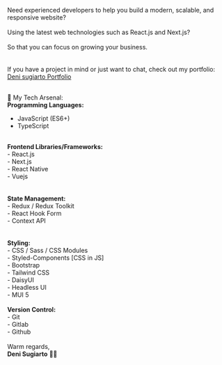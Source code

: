 
Need experienced developers to help you build a modern, scalable, and responsive website? <br/><br/>
Using the latest web technologies such as React.js and Next.js?  <br/><br/>
So that you can focus on growing your business. <br/><br/><br/>
If you have a project in mind or just want to chat, check out my portfolio: <br/>
[Deni sugiarto Portfolio](https://denisugiarto.my.id/)<br/><br/>

  🚀 My Tech Arsenal: <br/>
<b>Programming Languages:</b>
- JavaScript (ES6+)
- TypeScript

<br/>
<b>Frontend Libraries/Frameworks:</b><br/>
- React.js<br/>
- Next.js<br/>
- React Native<br/>
- Vuejs<br/>
<br/><br/>
<b>State Management:</b><br/>
- Redux / Redux Toolkit<br/>
- React Hook Form<br/>
- Context API<br/>
<br/><br/>
<b>Styling:</b><br/>
- CSS / Sass / CSS Modules<br/>
- Styled-Components [CSS in JS]<br/>
- Bootstrap<br/>
- Tailwind CSS<br/>
- DaisyUI<br/>
- Headless UI<br/>
- MUI 5<br/>
<br/>
<b>Version Control:</b><br/>
- Git<br/>
- Gitlab<br/>
- Github<br/>
<br/>
Warm regards,<br/>
<b>Deni Sugiarto</b> 🌱✨
<b>
